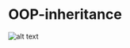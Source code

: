 # OOP-inheritance

![alt text](https://github.com/[username]/[reponame]/blob/[branch]/image.jpg?raw=true)
